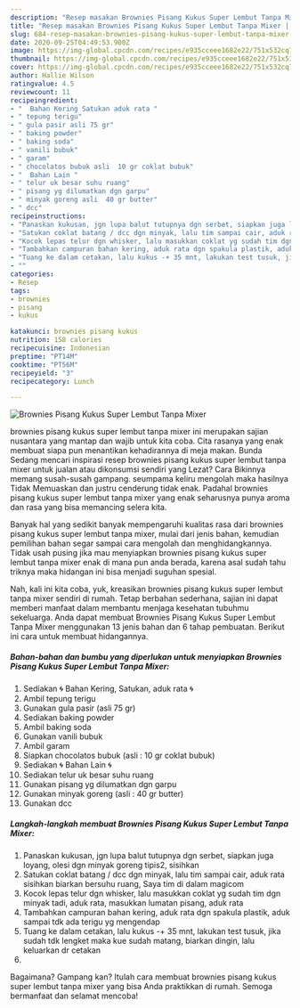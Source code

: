 ```yaml
---
description: "Resep masakan Brownies Pisang Kukus Super Lembut Tanpa Mixer | Cara Buat Brownies Pisang Kukus Super Lembut Tanpa Mixer Yang Enak dan Simpel"
title: "Resep masakan Brownies Pisang Kukus Super Lembut Tanpa Mixer | Cara Buat Brownies Pisang Kukus Super Lembut Tanpa Mixer Yang Enak dan Simpel"
slug: 684-resep-masakan-brownies-pisang-kukus-super-lembut-tanpa-mixer-cara-buat-brownies-pisang-kukus-super-lembut-tanpa-mixer-yang-enak-dan-simpel
date: 2020-09-25T04:49:53.900Z
image: https://img-global.cpcdn.com/recipes/e935cceee1682e22/751x532cq70/brownies-pisang-kukus-super-lembut-tanpa-mixer-foto-resep-utama.jpg
thumbnail: https://img-global.cpcdn.com/recipes/e935cceee1682e22/751x532cq70/brownies-pisang-kukus-super-lembut-tanpa-mixer-foto-resep-utama.jpg
cover: https://img-global.cpcdn.com/recipes/e935cceee1682e22/751x532cq70/brownies-pisang-kukus-super-lembut-tanpa-mixer-foto-resep-utama.jpg
author: Hallie Wilson
ratingvalue: 4.5
reviewcount: 11
recipeingredient:
- "  Bahan Kering Satukan aduk rata "
- " tepung terigu"
- " gula pasir asli 75 gr"
- " baking powder"
- " baking soda"
- " vanili bubuk"
- " garam"
- " chocolatos bubuk asli  10 gr coklat bubuk"
- "  Bahan Lain "
- " telur uk besar suhu ruang"
- " pisang yg dilumatkan dgn garpu"
- " minyak goreng asli  40 gr butter"
- " dcc"
recipeinstructions:
- "Panaskan kukusan, jgn lupa balut tutupnya dgn serbet, siapkan juga loyang, olesi dgn minyak goreng tipis2, sisihkan"
- "Satukan coklat batang / dcc dgn minyak, lalu tim sampai cair, aduk rata sisihkan biarkan bersuhu ruang, Saya tim di dalam magicom"
- "Kocok lepas telur dgn whisker, lalu masukkan coklat yg sudah tim dgn minyak tadi, aduk rata, masukkan lumatan pisang, aduk rata"
- "Tambahkan campuran bahan kering, aduk rata dgn spakula plastik, aduk sampai tdk ada terigu yg mengendap"
- "Tuang ke dalam cetakan, lalu kukus -+ 35 mnt, lakukan test tusuk, jika sudah tdk lengket maka kue sudah matang, biarkan dingin, lalu keluarkan dr cetakan"
- ""
categories:
- Resep
tags:
- brownies
- pisang
- kukus

katakunci: brownies pisang kukus 
nutrition: 158 calories
recipecuisine: Indonesian
preptime: "PT14M"
cooktime: "PT56M"
recipeyield: "3"
recipecategory: Lunch

---
```



![Brownies Pisang Kukus Super Lembut Tanpa Mixer](https://img-global.cpcdn.com/recipes/e935cceee1682e22/751x532cq70/brownies-pisang-kukus-super-lembut-tanpa-mixer-foto-resep-utama.jpg)


brownies pisang kukus super lembut tanpa mixer ini merupakan sajian nusantara yang mantap dan wajib untuk kita coba. Cita rasanya yang enak membuat siapa pun menantikan kehadirannya di meja makan.
Bunda Sedang mencari inspirasi resep brownies pisang kukus super lembut tanpa mixer untuk jualan atau dikonsumsi sendiri yang Lezat? Cara Bikinnya memang susah-susah gampang. seumpama keliru mengolah maka hasilnya Tidak Memuaskan dan justru cenderung tidak enak. Padahal brownies pisang kukus super lembut tanpa mixer yang enak seharusnya punya aroma dan rasa yang bisa memancing selera kita.



Banyak hal yang sedikit banyak mempengaruhi kualitas rasa dari brownies pisang kukus super lembut tanpa mixer, mulai dari jenis bahan, kemudian pemilihan bahan segar sampai cara mengolah dan menghidangkannya. Tidak usah pusing jika mau menyiapkan brownies pisang kukus super lembut tanpa mixer enak di mana pun anda berada, karena asal sudah tahu triknya maka hidangan ini bisa menjadi suguhan spesial.


Nah, kali ini kita coba, yuk, kreasikan brownies pisang kukus super lembut tanpa mixer sendiri di rumah. Tetap berbahan sederhana, sajian ini dapat memberi manfaat dalam membantu menjaga kesehatan tubuhmu sekeluarga. Anda dapat membuat Brownies Pisang Kukus Super Lembut Tanpa Mixer menggunakan 13 jenis bahan dan 6 tahap pembuatan. Berikut ini cara untuk membuat hidangannya.

<!--inarticleads1-->

##### Bahan-bahan dan bumbu yang diperlukan untuk menyiapkan Brownies Pisang Kukus Super Lembut Tanpa Mixer:

1. Sediakan  🌀 Bahan Kering, Satukan, aduk rata 🌀
1. Ambil  tepung terigu
1. Gunakan  gula pasir (asli 75 gr)
1. Sediakan  baking powder
1. Ambil  baking soda
1. Gunakan  vanili bubuk
1. Ambil  garam
1. Siapkan  chocolatos bubuk (asli : 10 gr coklat bubuk)
1. Sediakan  🌀 Bahan Lain 🌀
1. Sediakan  telur uk besar suhu ruang
1. Gunakan  pisang yg dilumatkan dgn garpu
1. Gunakan  minyak goreng (asli : 40 gr butter)
1. Gunakan  dcc




<!--inarticleads2-->

##### Langkah-langkah membuat Brownies Pisang Kukus Super Lembut Tanpa Mixer:

1. Panaskan kukusan, jgn lupa balut tutupnya dgn serbet, siapkan juga loyang, olesi dgn minyak goreng tipis2, sisihkan
1. Satukan coklat batang / dcc dgn minyak, lalu tim sampai cair, aduk rata sisihkan biarkan bersuhu ruang, Saya tim di dalam magicom
1. Kocok lepas telur dgn whisker, lalu masukkan coklat yg sudah tim dgn minyak tadi, aduk rata, masukkan lumatan pisang, aduk rata
1. Tambahkan campuran bahan kering, aduk rata dgn spakula plastik, aduk sampai tdk ada terigu yg mengendap
1. Tuang ke dalam cetakan, lalu kukus -+ 35 mnt, lakukan test tusuk, jika sudah tdk lengket maka kue sudah matang, biarkan dingin, lalu keluarkan dr cetakan
1. 




Bagaimana? Gampang kan? Itulah cara membuat brownies pisang kukus super lembut tanpa mixer yang bisa Anda praktikkan di rumah. Semoga bermanfaat dan selamat mencoba!
